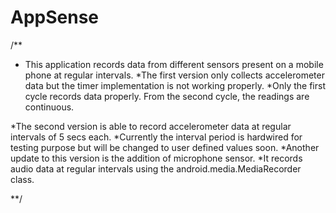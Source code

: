 AppSense
========
/**

* This application records data from different sensors present on a mobile phone at regular intervals.
*The first version only collects accelerometer data but the timer implementation is not working properly.
*Only the first cycle records data properly. From the second cycle, the readings are continuous.

*The second version is able to record accelerometer data at regular intervals of 5 secs each. 
*Currently the interval period is hardwired for testing purpose but will be changed to user defined values soon. 
*Another update to this version is the addition of microphone sensor. 
*It records audio data at regular intervals using the android.media.MediaRecorder class.

**/
